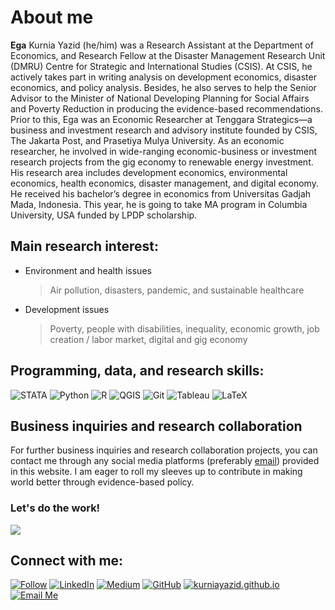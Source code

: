 # About me

**Ega** Kurnia Yazid (he/him) was a Research Assistant at the Department of Economics, and Research Fellow at the Disaster Management Research Unit (DMRU) Centre for Strategic and International Studies (CSIS). At CSIS, he actively takes part in writing analysis on development economics, disaster economics, and policy analysis. Besides, he also serves to help the Senior Advisor to the Minister of National Developing Planning for Social Affairs and Poverty Reduction in producing the evidence-based recommendations. Prior to this, Ega was an Economic Researcher at Tenggara Strategics—a business and investment research and advisory institute founded by CSIS, The Jakarta Post, and Prasetiya Mulya University. As an economic researcher, he involved in wide-ranging economic-business or investment research projects from the gig economy to renewable energy investment. His research area includes development economics, environmental economics, health economics, disaster management, and digital economy. He received his bachelor’s degree in economics from Universitas Gadjah Mada, Indonesia. This year, he is going to take MA program in Columbia University, USA funded by LPDP scholarship.

## **Main research interest:**
- Environment and health issues
  > Air pollution, disasters, pandemic, and sustainable healthcare
- Development issues
  > Poverty, people with disabilities, inequality, economic growth, job creation / labor market, digital and gig economy

## **Programming, data, and research skills:**
![STATA](https://img.shields.io/badge/STATA-blue?style=for-the-badge&style=social&logo=STATA&logoColor=white)
![Python](https://img.shields.io/badge/Python-100000?style=for-the-badge&style=social&logo=python&logoColor=white)
![R](https://img.shields.io/badge/R-276DC3?style=for-the-badge&style=social&logo=r&logoColor=white)
![QGIS](https://img.shields.io/badge/QGIS-forestgreen?style=for-the-badge&style=social&logo=QGIS&logoColor=white)
![Git](https://img.shields.io/badge/git-red?style=for-the-badge&style=social&logo=git&logoColor=white)
![Tableau](https://img.shields.io/badge/Tableau-orange?style=for-the-badge&style=social&logo=tableau&logoColor=white)
![LaTeX](https://img.shields.io/badge/LaTeX-grey?style=for-the-badge&style=social&logo=latex&logoColor=white)

Business inquiries and research collaboration
------
For further business inquiries and research collaboration projects, you can contact me through any social media platforms (preferably [email](mailto:e.yazid@columbia.edu)) provided in this website. I am eager to roll my sleeves up to contribute in making world better through evidence-based policy.

### Let's do the work!
![](https://media.tenor.com/KkerOljBwakAAAAM/computer-nerd.gif)

## **Connect with me:**
[![Follow](https://img.shields.io/twitter/follow/kurniayazid?style=social)](https://www.twitter.com/kurniayazid)
[![LinkedIn](https://img.shields.io/badge/LinkedIn-0077B5?style=for-the-badge&style=social&logo=linkedin&logoColor=white)]()
[![Medium](https://img.shields.io/badge/Medium-12100E?style=for-the-badge&logo=medium&logoColor=white&style=social)](https://medium.com/@kurnia.yazid)
[![GitHub](https://img.shields.io/badge/GitHub-100000?style=for-the-badge&style=social&logo=github&logoColor=white)](https://github.com/kurniayazid)
[![kurniayazid.github.io](https://img.shields.io/badge/kurniayazid-.github.io-blue)](http://kurniayazid.github.io)
[![Email Me](https://img.shields.io/badge/Email-Me!-brightgreen?style=for-the-badge&style=social&logo=Email&logoColor=white)](mailto:e.yazid@columbia.edu)
